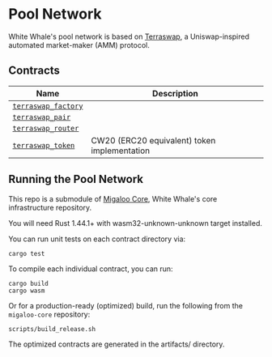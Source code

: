 # Pool Network

White Whale's pool network is based on [Terraswap](https://github.com/terraswap/terraswap), a Uniswap-inspired automated market-maker (AMM) protocol.

## Contracts

| Name                                               | Description                                  |
| -------------------------------------------------- | -------------------------------------------- |
| [`terraswap_factory`](terraswap_factory) |                                              |
| [`terraswap_pair`](terraswap_pair)       |                                              |
| [`terraswap_router`](terraswap_router)   |                                              |
| [`terraswap_token`](terraswap_token)     | CW20 (ERC20 equivalent) token implementation |

## Running the Pool Network

This repo is a submodule of [Migaloo Core](https://github.com/White-Whale-Defi-Platform/migaloo-core), White Whale's core infrastructure repository.

You will need Rust 1.44.1+ with wasm32-unknown-unknown target installed.

You can run unit tests on each contract directory via:

```
cargo test
```

To compile each individual contract, you can run:

```
cargo build
cargo wasm
```

Or for a production-ready (optimized) build, run the following from the `migaloo-core` repository:

```
scripts/build_release.sh
```

The optimized contracts are generated in the artifacts/ directory.
